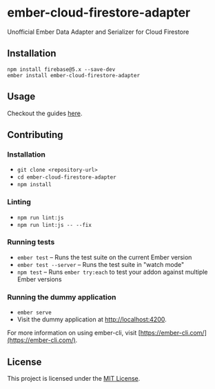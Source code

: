 ember-cloud-firestore-adapter
==============================================================================

Unofficial Ember Data Adapter and Serializer for Cloud Firestore

Installation
------------------------------------------------------------------------------

```
npm install firebase@5.x --save-dev
ember install ember-cloud-firestore-adapter
```

Usage
------------------------------------------------------------------------------

Checkout the guides [here](https://github.com/rmmmp/ember-cloud-firestore-adapter/tree/master/guides).

Contributing
------------------------------------------------------------------------------

### Installation

* `git clone <repository-url>`
* `cd ember-cloud-firestore-adapter`
* `npm install`

### Linting

* `npm run lint:js`
* `npm run lint:js -- --fix`

### Running tests

* `ember test` – Runs the test suite on the current Ember version
* `ember test --server` – Runs the test suite in "watch mode"
* `npm test` – Runs `ember try:each` to test your addon against multiple Ember versions

### Running the dummy application

* `ember serve`
* Visit the dummy application at [http://localhost:4200](http://localhost:4200).

For more information on using ember-cli, visit [https://ember-cli.com/](https://ember-cli.com/).

License
------------------------------------------------------------------------------

This project is licensed under the [MIT License](LICENSE.md).
